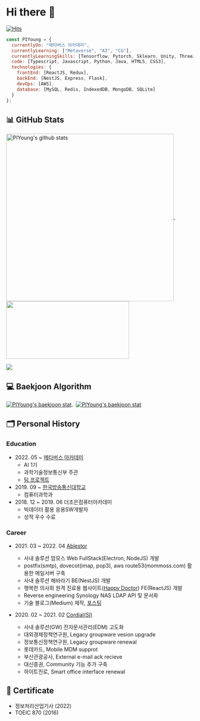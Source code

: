 <!-- # Hi there <img src="https://raw.githubusercontent.com/aemmadi/aemmadi/master/wave.gif" width="30px"> -->
# Hi there 🦊

[![Hits](https://hits.seeyoufarm.com/api/count/incr/badge.svg?url=https%3A%2F%2Fgithub.com%2FPIYoung&count_bg=%2379C83D&title_bg=%23555555&icon=&icon_color=%23E7E7E7&title=hits&edge_flat=false)](https://hits.seeyoufarm.com)

```javascript
const PIYoung = {
  currentlyOn: "메타버스 아카데미",
  currentlyLearning: ["Metaverse", "AI", "CG"],
  currentlyLearningSkills: [Tensorflow, Pytorch, Sklearn, Unity, ThreeJS],
  code: [Typescript, Javascript, Python, Java, HTML5, CSS3],
  technologies: {
    frontEnd: [ReactJS, Redux],
    backEnd: [NestJS, Express, Flask],
    devOps: [AWS],
    database: [MySQL, Redis, IndexedDB, MongoDB, SQLite]
  }
};
```

<!-- [![Skills](https://widget.realdeveloper.pro/api/top?stack=TypeScript,JavaScript,Python)](https://github.com/PIYoung) -->

## 📊 GitHub Stats

<div>
  <p align="left">
    <a href="https://github.com/anuraghazra/github-readme-stats">
      <img width="450" align="center" src="https://github-readme-stats.vercel.app/api?username=PIYoung&theme=apprentice&show_icons=true&hide=issues" alt="PIYoung's github stats" />
    </a>
    &nbsp;
    <a href="https://github.com/anuraghazra/github-readme-stats">
      <img width="330" height="155" align="center" src="https://github-readme-stats.vercel.app/api/top-langs/?username=PIYoung&layout=compact&theme=apprentice" /></a>
    </a>
  </p>
  <p align="left">
    <a href="https://git.io/streak-stats">
      <img src="http://github-readme-streak-stats.herokuapp.com?user=PIYoung&theme=tokyonight_duo&date_format=%5BY%20%5DM%20j" />
    </a>
  </p>
</div>

<!-- ## 🏆 GitHub Trophies -->

<!-- [![trophy](https://github-profile-trophy.vercel.app/?username=PIYoung&theme=juicyfresh&no-frame=true&row=1&margin-w=20&no-bg=true)](https://github.com/ryo-ma/github-profile-trophy) -->

## 💻 Baekjoon Algorithm

<p>
  <a href="https://solved.ac/dlsdudg15">
    <img align="center" src="http://mazassumnida.wtf/api/v2/generate_badge?boj=dlsdudg15" alt="PIYoung's baekjoon stat" />
  </a>
  &nbsp;
  <a href="https://solved.ac/dlsdudg15">
    <img align="center" src="http://mazandi.herokuapp.com/api?handle=dlsdudg15&theme=dark" alt="PIYoung's baekjoon stat" />
  </a>
</p>

## 🗂 Personal History

### Education

- 2022\. 05 ~  [메타버스 아카데미](https://mtvs.kr)
  - AI 1기
  - 과학기술정보통신부 주관
  - [팀 프로젝트](https://github.com/Boram3J)
- 2019\. 09 ~  [한국방송통신대학교](https://www.knou.ac.kr)
  - 컴퓨터과학과
- 2018\. 12 ~ 2019. 06 더조은컴퓨터아카데미
  - 빅데이터 활용 응용SW개발자
  - 성적 우수 수료

### Career

- 2021\. 03 ~ 2022. 04 [Ablestor](https://www.ablestor.com)
  - 사내 솔루션 맘모스 Web FullStack(Electron<ReactJS>, NodeJS<express>) 개발
  - postfix(smtp), dovecot(imap, pop3), aws route53(mommoss.com) 활용한 메일서버 구축
  - 사내 솔루션 해바라기 BE(NestJS) 개발
  - 행복한 의사회 원격 진료용 웹사이트([Happy Doctor](https://happydoctor.kr)) FE(ReactJS) 개발
  - Reverse  engineering Synology NAS  LDAP API 및 문서화
  - 기술 블로그(Medium) 제작, [포스팅](https://medium.com/@ablestor2014/sessionstorage-%ED%83%AD-%EA%B0%84-%EB%8D%B0%EC%9D%B4%ED%84%B0-%EC%A0%84%EC%86%A1-b12087d30bff)

- 2020\. 02 ~ 2021. 02 [Cordial(SI)](https://www.cordial.co.kr)
  - 사내 솔루션(GW) 전자문서관리(EDM) 고도화
  - 대외경제정책연구원, Legacy groupware vesion upgrade
  - 정보통신정책연구원, Legacy groupware renewal
  - 롯데카드, Mobile MDM supprot
  - 부산관광공사, External e-mail ack recieve
  - 대신증권, Community 기능 추가 구축
  - 하이트진로, Smart office interface renewal

## 📜 Certificate
  - 정보처리산업기사 (2022)
  - TOEIC 870 (2016)
